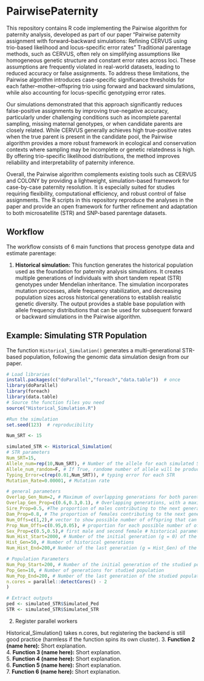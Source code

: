 # PairwisePaternity
This repository contains R code implementing the Pairwise algorithm for paternity analysis, developed as part of our paper “Pairwise paternity assignment with forward–backward simulations: Refining CERVUS using trio-based likelihood and locus-specific error rates” Traditional parentage methods, such as CERVUS, often rely on simplifying assumptions like homogeneous genetic structure and constant error rates across loci. These assumptions are frequently violated in real-world datasets, leading to reduced accuracy or false assignments. To address these limitations, the Pairwise algorithm introduces case-specific significance thresholds for each father–mother–offspring trio using forward and backward simulations, while also accounting for locus-specific genotyping error rates.

Our simulations demonstrated that this approach significantly reduces false-positive assignments by improving true-negative accuracy, particularly under challenging conditions such as incomplete parental sampling, missing maternal genotypes, or when candidate parents are closely related. While CERVUS generally achieves high true-positive rates when the true parent is present in the candidate pool, the Pairwise algorithm provides a more robust framework in ecological and conservation contexts where sampling may be incomplete or genetic relatedness is high. By offering trio-specific likelihood distributions, the method improves reliability and interpretability of paternity inference.

Overall, the Pairwise algorithm complements existing tools such as CERVUS and COLONY by providing a lightweight, simulation-based framework for case-by-case paternity resolution. It is especially suited for studies requiring flexibility, computational efficiency, and robust control of false assignments. The R scripts in this repository reproduce the analyses in the paper and provide an open framework for further refinement and adaptation to both microsatellite (STR) and SNP-based parentage datasets.

## Workflow

The workflow consists of 6 main functions that process genotype data and estimate parentage:

1. **Historical simulation:**
This function generates the historical population used as the foundation for paternity analysis simulations. It creates multiple generations of individuals with short tandem repeat (STR) genotypes under Mendelian inheritance. The simulation incorporates mutation processes, allele frequency stabilization, and decreasing population sizes across historical generations to establish realistic genetic diversity. The output provides a stable base population with allele frequency distributions that can be used for subsequent forward or backward simulations in the Pairwise algorithm.

## Example: Simulating STR Population

The function `Historical_Simulation()` generates a multi-generational STR-based population, following the genomic data simulation design from our paper.

```R
# Load libraries
install.packages(c("doParallel","foreach","data.table"))  # once
library(doParallel)
library(foreach)
library(data.table)
# Source the function files you need
source("Historical_Simulation.R")

#Run the simulation
set.seed(123)  # reproducibility

Num_SRT <- 15

simulated_STR <- Historical_Simulation(
# STR parameters
Num_SRT=15,
Allele_num=rep(10,Num_SRT), # Number of the allele for each simulated STR
Allele_num_random=F, # If True, randome number of allele will be produced based on Min_allele_num and Max_allele_num
Typing_Error=c(rep(0.01,Num_SRT)), # typing error for each STR
Mutation_Rate=0.00001, # Mutation rate

# general parameters
Overlap_Gen_Num=2, # Maximum of overlapping generations for both parents
Overlap_Gen_Prop=c(0.6,0.3,0.1), # Overlapping generations, with a maximum of Overlap_Gen_Num +1 generations for both parents
Sire_Prop=0.5, #The proportion of males contributing to the next generation
Dam_Prop=0.8, # The proportion of females contributing to the next generation
Num_Offs=c(1,2),# vector to show possible number of offspring that can be seen in simulation
Prop_Num_Offs=c(0.95,0.05), # proportion for each possible number of offspring in Num_Offs
Sex_Prop=c(0.5,0.5),# first male and second female # historical parameters
Num_Hist_Start=2000, # Number of the initial generation (g = 0) of the historical population
Hist_Gen=50, # Number of historical generations
Num_Hist_End=200,# Number of the last generation (g = Hist_Gen) of the historical population

# Population Parameters
Num_Pop_Start=200, # Number of the initial generation of the studied population
Pop_Gen=10, # Number of generations for studied population
Num_Pop_End=200, # Number of the last generation of the studied population
n.cores = parallel::detectCores() - 2
)

# Extract outputs
ped <- simulated_STR$Simulated_Ped
STR <- simulated_STR$Simulated_STR
```


2) Register parallel workers

Historical_Simulation() takes n.cores, but registering the backend is still good practice (harmless if the function spins its own cluster).
3. **Function 2 (name here):** Short explanation.  
4. **Function 3 (name here):** Short explanation.  
5. **Function 4 (name here):** Short explanation.  
6. **Function 5 (name here):** Short explanation.  
7. **Function 6 (name here):** Short explanation. 


